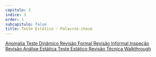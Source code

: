 ```yaml
---
capitulo: 3
indice: 3
order: 1
subcapitulo: false
title: Teste Estático - Palavras-chave
---
```


<div class="d-inline">
  <a class="text-decoration-none" href="https://glossary.istqb.org/pt_BR/term/anomalia">
    <span class="badge rounded-pill bg-dark">Anomalia</span>
  </a>
  <a class="text-decoration-none" href="https://glossary.istqb.org/pt_BR/term/teste-dinamico">
    <span class="badge rounded-pill bg-dark">Teste Dinâmico</span>
  </a>
  <a class="text-decoration-none" href="https://glossary.istqb.org/pt_BR/term/revisao-formal">
    <span class="badge rounded-pill bg-dark">Revisão Formal</span>
  </a>
  <a class="text-decoration-none" href="https://glossary.istqb.org/pt_BR/term/revisao-informal">
    <span class="badge rounded-pill bg-dark">Revisão Informal</span>
  </a>
  <a class="text-decoration-none" href="https://glossary.istqb.org/pt_BR/term/inspecao">
    <span class="badge rounded-pill bg-dark">Inspeção</span>
  </a>
  <a class="text-decoration-none" href="https://glossary.istqb.org/pt_BR/term/revisao">
    <span class="badge rounded-pill bg-dark">Revisão</span>
  </a>
  <a class="text-decoration-none" href="https://glossary.istqb.org/pt_BR/term/analise-estatica">
    <span class="badge rounded-pill bg-dark">Análise Estática</span>
  </a>
  <a class="text-decoration-none" href="https://glossary.istqb.org/pt_BR/term/teste-estatico">
    <span class="badge rounded-pill bg-dark">Teste Estático</span>
  </a>
  <a class="text-decoration-none" href="https://glossary.istqb.org/pt_BR/term/revisao-tecnica">
    <span class="badge rounded-pill bg-dark">Revisão Técnica</span>
  </a>
  <a class="text-decoration-none" href="https://glossary.istqb.org/pt_BR/term/walkthrough">
    <span class="badge rounded-pill bg-dark">Walkthrough</span>
  </a>
</div>
